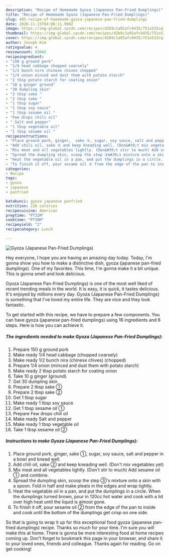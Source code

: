 ```yaml
---
description: "Recipe of Homemade Gyoza (Japanese Pan-Fried Dumplings)"
title: "Recipe of Homemade Gyoza (Japanese Pan-Fried Dumplings)"
slug: 485-recipe-of-homemade-gyoza-japanese-pan-fried-dumplings
date: 2020-11-15T04:08:11.998Z
image: https://img-global.cpcdn.com/recipes/d2b9c1a95afc9435/751x532cq70/gyoza-japanese-pan-fried-dumplings-recipe-main-photo.jpg
thumbnail: https://img-global.cpcdn.com/recipes/d2b9c1a95afc9435/751x532cq70/gyoza-japanese-pan-fried-dumplings-recipe-main-photo.jpg
cover: https://img-global.cpcdn.com/recipes/d2b9c1a95afc9435/751x532cq70/gyoza-japanese-pan-fried-dumplings-recipe-main-photo.jpg
author: Joseph Kim
ratingvalue: 4
reviewcount: 43042
recipeingredient:
- "150 g ground pork"
- "1/4 head cabbage chopped coarsely"
- "1/2 bunch nira chinese chives chopped"
- "1/4 onion minced and dust them with potato starch"
- "2 tbsp potato starch for coating onion"
- "10 g ginger ground"
- "30 dumpling skin"
- "2 tbsp sake "
- "2 tbsp sake "
- "1 tbsp sugar"
- "1 tbsp soy sauce"
- "1 tbsp sesame oil "
- "Few drops chili oil"
- " Salt and pepper"
- "1 tbsp vegetable oil"
- "1 tbsp sesame oil "
recipeinstructions:
- "Place ground pork, ginger,  sake ①, sugar, soy sauce, salt and pepper in a bowl and knead well."
- "Add chili oil, sake ② and keep kneading well. (Don&#39;t mix vegetables yet)"
- "Mix meat and all vegetables lightly. (Don&#39;t stir to much) Add sesame oil ① and combine."
- "Spread the dumpling skin, scoop the step ③&#39;s mixture onto a skin with a spoon. Fold in half and make pleats in the edges and wrap tightly."
- "Heat the vegetable oil in a pan, and put the dumplings in a circle. When the dumplings turned brown, pour in 120cc hot water and cook with a lid over high heat until the liquid is almost gone."
- "To finish it off, pour sesame oil ② from the edge of the pan to inside and cook until the bottom of the dumplings get crisp on one side."
categories:
- Recipe
tags:
- gyoza
- japanese
- panfried

katakunci: gyoza japanese panfried 
nutrition: 226 calories
recipecuisine: American
preptime: "PT32M"
cooktime: "PT38M"
recipeyield: "2"
recipecategory: Lunch

---
```



![Gyoza (Japanese Pan-Fried Dumplings)](https://img-global.cpcdn.com/recipes/d2b9c1a95afc9435/751x532cq70/gyoza-japanese-pan-fried-dumplings-recipe-main-photo.jpg)

Hey everyone, I hope you are having an amazing day today. Today, I'm gonna show you how to make a distinctive dish, gyoza (japanese pan-fried dumplings). One of my favorites. This time, I'm gonna make it a bit unique. This is gonna smell and look delicious.



Gyoza (Japanese Pan-Fried Dumplings) is one of the most well liked of recent trending meals in the world. It is easy, it is quick, it tastes delicious. It's enjoyed by millions every day. Gyoza (Japanese Pan-Fried Dumplings) is something that I've loved my entire life. They are nice and they look fantastic.


To get started with this recipe, we have to prepare a few components. You can have gyoza (japanese pan-fried dumplings) using 16 ingredients and 6 steps. Here is how you can achieve it.

<!--inarticleads1-->

##### The ingredients needed to make Gyoza (Japanese Pan-Fried Dumplings):

1. Prepare 150 g ground pork
1. Make ready 1/4 head cabbage (chopped coarsely)
1. Make ready 1/2 bunch nira (chinese chives) (chopped)
1. Prepare 1/4 onion (minced and dust them with potato starch)
1. Make ready 2 tbsp potato starch for coating onion
1. Take 10 g ginger (ground)
1. Get 30 dumpling skin
1. Prepare 2 tbsp sake ①
1. Prepare 2 tbsp sake ②
1. Get 1 tbsp sugar
1. Make ready 1 tbsp soy sauce
1. Get 1 tbsp sesame oil ①
1. Prepare Few drops chili oil
1. Make ready  Salt and pepper
1. Make ready 1 tbsp vegetable oil
1. Take 1 tbsp sesame oil ②




<!--inarticleads2-->

##### Instructions to make Gyoza (Japanese Pan-Fried Dumplings):

1. Place ground pork, ginger,  sake ①, sugar, soy sauce, salt and pepper in a bowl and knead well.
1. Add chili oil, sake ② and keep kneading well. (Don&#39;t mix vegetables yet)
1. Mix meat and all vegetables lightly. (Don&#39;t stir to much) Add sesame oil ① and combine.
1. Spread the dumpling skin, scoop the step ③&#39;s mixture onto a skin with a spoon. Fold in half and make pleats in the edges and wrap tightly.
1. Heat the vegetable oil in a pan, and put the dumplings in a circle. When the dumplings turned brown, pour in 120cc hot water and cook with a lid over high heat until the liquid is almost gone.
1. To finish it off, pour sesame oil ② from the edge of the pan to inside and cook until the bottom of the dumplings get crisp on one side.




So that is going to wrap it up for this exceptional food gyoza (japanese pan-fried dumplings) recipe. Thanks so much for your time. I'm sure you will make this at home. There is gonna be more interesting food at home recipes coming up. Don't forget to bookmark this page in your browser, and share it to your loved ones, friends and colleague. Thanks again for reading. Go on get cooking!
